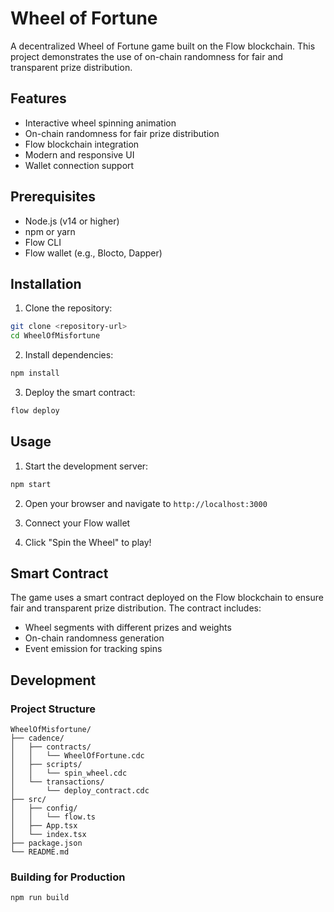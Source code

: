 # Wheel of Fortune

A decentralized Wheel of Fortune game built on the Flow blockchain. This project demonstrates the use of on-chain randomness for fair and transparent prize distribution.

## Features

- Interactive wheel spinning animation
- On-chain randomness for fair prize distribution
- Flow blockchain integration
- Modern and responsive UI
- Wallet connection support

## Prerequisites

- Node.js (v14 or higher)
- npm or yarn
- Flow CLI
- Flow wallet (e.g., Blocto, Dapper)

## Installation

1. Clone the repository:
```bash
git clone <repository-url>
cd WheelOfMisfortune
```

2. Install dependencies:
```bash
npm install
```

3. Deploy the smart contract:
```bash
flow deploy
```

## Usage

1. Start the development server:
```bash
npm start
```

2. Open your browser and navigate to `http://localhost:3000`

3. Connect your Flow wallet

4. Click "Spin the Wheel" to play!

## Smart Contract

The game uses a smart contract deployed on the Flow blockchain to ensure fair and transparent prize distribution. The contract includes:

- Wheel segments with different prizes and weights
- On-chain randomness generation
- Event emission for tracking spins

## Development

### Project Structure

```
WheelOfMisfortune/
├── cadence/
│   ├── contracts/
│   │   └── WheelOfFortune.cdc
│   ├── scripts/
│   │   └── spin_wheel.cdc
│   └── transactions/
│       └── deploy_contract.cdc
├── src/
│   ├── config/
│   │   └── flow.ts
│   ├── App.tsx
│   └── index.tsx
├── package.json
└── README.md
```

### Building for Production

```bash
npm run build
```

